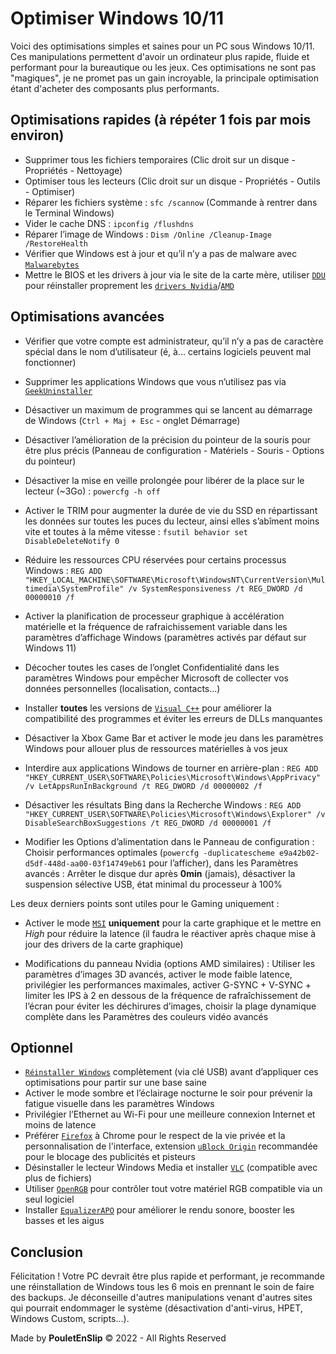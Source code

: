 # Optimiser Windows 10/11

Voici des optimisations simples et saines pour un PC sous Windows 10/11. Ces manipulations permettent d'avoir un ordinateur plus rapide, fluide et performant pour la bureautique ou les jeux. Ces optimisations ne sont pas "magiques", je ne promet pas un gain incroyable, la principale optimisation étant d'acheter des composants plus performants.

## Optimisations rapides (à répéter 1 fois par mois environ)

* Supprimer tous les fichiers temporaires (Clic droit sur un disque - Propriétés - Nettoyage)
* Optimiser tous les lecteurs (Clic droit sur un disque - Propriétés - Outils - Optimiser)
* Réparer les fichiers système : `sfc /scannow` (Commande à rentrer dans le Terminal Windows)
* Vider le cache DNS : `ipconfig /flushdns`
* Réparer l’image de Windows : `Dism /Online /Cleanup-Image /RestoreHealth`
* Vérifier que Windows est à jour et qu’il n’y a pas de malware avec [`Malwarebytes`](https://fr.malwarebytes.com/)
* Mettre le BIOS et les drivers à jour via le site de la carte mère, utiliser [`DDU`](https://www.guru3d.com/files-details/display-driver-uninstaller-download.html) pour réinstaller proprement les [`drivers Nvidia`](https://www.nvidia.fr/Download/index.aspx?lang=fr)/[`AMD`](https://www.amd.com/en/support)

## Optimisations avancées

* Vérifier que votre compte est administrateur, qu’il n’y a pas de caractère spécial dans le nom d’utilisateur (é, à... certains logiciels peuvent mal fonctionner)

* Supprimer les applications Windows que vous n’utilisez pas via [`GeekUninstaller`](https://geekuninstaller.com/download)

* Désactiver un maximum de programmes qui se lancent au démarrage de Windows (`Ctrl + Maj + Esc` - onglet Démarrage)

* Désactiver l’amélioration de la précision du pointeur de la souris pour être plus précis (Panneau de configuration - Matériels - Souris - Options du pointeur)

* Désactiver la mise en veille prolongée pour libérer de la place sur le lecteur (~3Go) : `powercfg -h off`

* Activer le TRIM pour augmenter la durée de vie du SSD en répartissant les données sur toutes les puces du lecteur, ainsi elles s’abîment moins vite et toutes à la même vitesse : `fsutil behavior set DisableDeleteNotify 0`

* Réduire les ressources CPU réservées pour certains processus Windows : `REG ADD "HKEY_LOCAL_MACHINE\SOFTWARE\Microsoft\WindowsNT\CurrentVersion\Multimedia\SystemProfile" /v SystemResponsiveness /t REG_DWORD /d 00000010 /f`

* Activer la planification de processeur graphique à accélération matérielle et la fréquence de rafraichissement variable dans les paramètres d’affichage Windows (paramètres activés par défaut sur Windows 11)

* Décocher toutes les cases de l’onglet Confidentialité dans les paramètres Windows pour empêcher Microsoft de collecter vos données personnelles (localisation, contacts...)

* Installer **toutes** les versions de [`Visual C++`](https://www.techpowerup.com/download/visual-c-redistributable-runtime-package-all-in-one/) pour améliorer la compatibilité des programmes et éviter les erreurs de DLLs manquantes

* Désactiver la Xbox Game Bar et activer le mode jeu dans les paramètres Windows pour allouer plus de ressources matérielles à vos jeux

* Interdire aux applications Windows de tourner en arrière-plan : `REG ADD "HKEY_CURRENT_USER\SOFTWARE\Policies\Microsoft\Windows\AppPrivacy" /v LetAppsRunInBackground /t REG_DWORD /d 00000002 /f`

* Désactiver les résultats Bing dans la Recherche Windows : `REG ADD "HKEY_CURRENT_USER\SOFTWARE\Policies\Microsoft\Windows\Explorer" /v DisableSearchBoxSuggestions /t REG_DWORD /d 00000001 /f`

* Modifier les Options d’alimentation dans le Panneau de configuration : Choisir performances optimales (`powercfg -duplicatescheme
e9a42b02-d5df-448d-aa00-03f14749eb61` pour l’afficher), dans les Paramètres avancés : Arrêter le disque dur après **0min** (jamais), désactiver la suspension sélective USB, état minimal du processeur à 100%

Les deux derniers points sont utiles pour le Gaming uniquement :

* Activer le mode [`MSI`](https://www.mediafire.com/file/ewpy1p0rr132thk/MSI_util_v3.zip/file) **uniquement** pour la carte graphique et le mettre en *High* pour réduire la latence (il faudra le réactiver après chaque mise à jour des drivers de la carte graphique)

* Modifications du panneau Nvidia (options AMD similaires) : Utiliser les paramètres d’images 3D avancés, activer le mode faible latence, privilégier les performances maximales, activer G-SYNC + V-SYNC + limiter les IPS à 2 en dessous de la fréquence de rafraîchissement de l’écran pour éviter les déchirures d’images, choisir la plage dynamique complète dans les Paramètres des couleurs vidéo avancés

## Optionnel

* [`Réinstaller Windows`](https://www.youtube.com/watch?v=uHOP4UbEGug) complètement (via clé USB) avant d’appliquer ces optimisations pour partir sur une base saine
* Activer le mode sombre et l’éclairage nocturne le soir pour prévenir la fatigue visuelle dans les paramètres Windows
* Privilégier l’Ethernet au Wi-Fi pour une meilleure connexion Internet et moins de latence
* Préférer [`Firefox`](https://www.mozilla.org/fr/firefox/new/) à Chrome pour le respect de la vie privée et la personnalisation de l'interface, extension [`uBlock Origin`](https://addons.mozilla.org/fr/firefox/addon/ublock-origin/) recommandée pour le blocage des publicités et pisteurs
* Désinstaller le lecteur Windows Media et installer [`VLC`](https://www.videolan.org/index.fr.html) (compatible avec plus de fichiers)
* Utiliser [`OpenRGB`](https://openrgb.org/releases.html) pour contrôler tout votre matériel RGB compatible via un seul logiciel
* Installer [`EqualizerAPO`](https://sourceforge.net/projects/equalizerapo/) pour améliorer le rendu sonore, booster les basses et les aigus

## Conclusion

Félicitation ! Votre PC devrait être plus rapide et performant, je recommande une réinstallation de Windows tous les 6 mois en prennant le soin de faire des backups. Je déconseille d'autres manipulations venant d'autres sites qui pourrait endommager le système (désactivation d'anti-virus, HPET, Windows Custom, scripts...).

Made by **PouletEnSlip** © 2022 - All Rights Reserved
